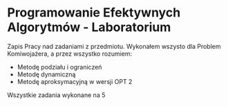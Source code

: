 # Programowanie Efektywnych Algorytmów - Laboratorium

Zapis Pracy nad zadaniami z przedmiotu. Wykonałem wszysto dla Problem Komiwojażera, a przez wszystko rozumiem:
 * Metodę podziału i ograniczeń
 * Metodę dynamiczną
 * Metodę aproksymacyjną w wersji OPT 2

Wszystkie zadania wykonane na 5
